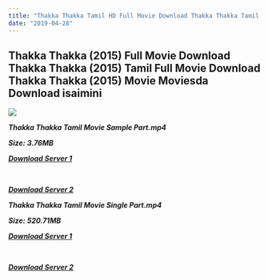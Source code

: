 ```yaml
---
title: "Thakka Thakka Tamil HD Full Movie Download Thakka Thakka Tamil HD Movie Download"
date: "2019-04-28"
---
```


## Thakka Thakka (2015) Full Movie Download Thakka Thakka (2015) Tamil Full Movie Download Thakka Thakka (2015) Movie Moviesda Download isaimini

![](https://images.moviebuff.com/e49ae534-155c-4e05-b07c-cf7a1574ced2?w=1000)

**_Thakka Thakka Tamil Movie Sample Part.mp4_**

**_Size:_** **_3.76MB_**

**_[Download Server 1](http://s4.uptofiles.net//files/Tamil{18b9e36be58349bcedc591cb24b1d58373c4fcb8ec6c90ee99c2d93b5f4aedc9}202015{18b9e36be58349bcedc591cb24b1d58373c4fcb8ec6c90ee99c2d93b5f4aedc9}20Movies/Thakka{18b9e36be58349bcedc591cb24b1d58373c4fcb8ec6c90ee99c2d93b5f4aedc9}20Thakka{18b9e36be58349bcedc591cb24b1d58373c4fcb8ec6c90ee99c2d93b5f4aedc9}20(2015)/Thakka{18b9e36be58349bcedc591cb24b1d58373c4fcb8ec6c90ee99c2d93b5f4aedc9}20Thakka{18b9e36be58349bcedc591cb24b1d58373c4fcb8ec6c90ee99c2d93b5f4aedc9}20(640x360)/Thakka{18b9e36be58349bcedc591cb24b1d58373c4fcb8ec6c90ee99c2d93b5f4aedc9}20Thakka{18b9e36be58349bcedc591cb24b1d58373c4fcb8ec6c90ee99c2d93b5f4aedc9}20HD{18b9e36be58349bcedc591cb24b1d58373c4fcb8ec6c90ee99c2d93b5f4aedc9}20Sample.mp4)_**

**_[  
](http://s4.uptofiles.net//files/Tamil{18b9e36be58349bcedc591cb24b1d58373c4fcb8ec6c90ee99c2d93b5f4aedc9}202015{18b9e36be58349bcedc591cb24b1d58373c4fcb8ec6c90ee99c2d93b5f4aedc9}20Movies/Thakka{18b9e36be58349bcedc591cb24b1d58373c4fcb8ec6c90ee99c2d93b5f4aedc9}20Thakka{18b9e36be58349bcedc591cb24b1d58373c4fcb8ec6c90ee99c2d93b5f4aedc9}20(2015)/Thakka{18b9e36be58349bcedc591cb24b1d58373c4fcb8ec6c90ee99c2d93b5f4aedc9}20Thakka{18b9e36be58349bcedc591cb24b1d58373c4fcb8ec6c90ee99c2d93b5f4aedc9}20(640x360)/Thakka{18b9e36be58349bcedc591cb24b1d58373c4fcb8ec6c90ee99c2d93b5f4aedc9}20Thakka{18b9e36be58349bcedc591cb24b1d58373c4fcb8ec6c90ee99c2d93b5f4aedc9}20HD{18b9e36be58349bcedc591cb24b1d58373c4fcb8ec6c90ee99c2d93b5f4aedc9}20Sample.mp4)_**

**_[Download Server 2](http://s4.uptofiles.net//files/Tamil{18b9e36be58349bcedc591cb24b1d58373c4fcb8ec6c90ee99c2d93b5f4aedc9}202015{18b9e36be58349bcedc591cb24b1d58373c4fcb8ec6c90ee99c2d93b5f4aedc9}20Movies/Thakka{18b9e36be58349bcedc591cb24b1d58373c4fcb8ec6c90ee99c2d93b5f4aedc9}20Thakka{18b9e36be58349bcedc591cb24b1d58373c4fcb8ec6c90ee99c2d93b5f4aedc9}20(2015)/Thakka{18b9e36be58349bcedc591cb24b1d58373c4fcb8ec6c90ee99c2d93b5f4aedc9}20Thakka{18b9e36be58349bcedc591cb24b1d58373c4fcb8ec6c90ee99c2d93b5f4aedc9}20(640x360)/Thakka{18b9e36be58349bcedc591cb24b1d58373c4fcb8ec6c90ee99c2d93b5f4aedc9}20Thakka{18b9e36be58349bcedc591cb24b1d58373c4fcb8ec6c90ee99c2d93b5f4aedc9}20HD{18b9e36be58349bcedc591cb24b1d58373c4fcb8ec6c90ee99c2d93b5f4aedc9}20Sample.mp4)_**

**_Thakka Thakka Tamil Movie Single Part.mp4_**

**_Size:_** **_520.71MB_**

**_[Download Server 1](http://s4.uptofiles.net//files/Tamil{18b9e36be58349bcedc591cb24b1d58373c4fcb8ec6c90ee99c2d93b5f4aedc9}202015{18b9e36be58349bcedc591cb24b1d58373c4fcb8ec6c90ee99c2d93b5f4aedc9}20Movies/Thakka{18b9e36be58349bcedc591cb24b1d58373c4fcb8ec6c90ee99c2d93b5f4aedc9}20Thakka{18b9e36be58349bcedc591cb24b1d58373c4fcb8ec6c90ee99c2d93b5f4aedc9}20(2015)/Thakka{18b9e36be58349bcedc591cb24b1d58373c4fcb8ec6c90ee99c2d93b5f4aedc9}20Thakka{18b9e36be58349bcedc591cb24b1d58373c4fcb8ec6c90ee99c2d93b5f4aedc9}20(640x360)/Thakka{18b9e36be58349bcedc591cb24b1d58373c4fcb8ec6c90ee99c2d93b5f4aedc9}20Thakka{18b9e36be58349bcedc591cb24b1d58373c4fcb8ec6c90ee99c2d93b5f4aedc9}20HD.mp4)_**

**_[  
](http://s4.uptofiles.net//files/Tamil{18b9e36be58349bcedc591cb24b1d58373c4fcb8ec6c90ee99c2d93b5f4aedc9}202015{18b9e36be58349bcedc591cb24b1d58373c4fcb8ec6c90ee99c2d93b5f4aedc9}20Movies/Thakka{18b9e36be58349bcedc591cb24b1d58373c4fcb8ec6c90ee99c2d93b5f4aedc9}20Thakka{18b9e36be58349bcedc591cb24b1d58373c4fcb8ec6c90ee99c2d93b5f4aedc9}20(2015)/Thakka{18b9e36be58349bcedc591cb24b1d58373c4fcb8ec6c90ee99c2d93b5f4aedc9}20Thakka{18b9e36be58349bcedc591cb24b1d58373c4fcb8ec6c90ee99c2d93b5f4aedc9}20(640x360)/Thakka{18b9e36be58349bcedc591cb24b1d58373c4fcb8ec6c90ee99c2d93b5f4aedc9}20Thakka{18b9e36be58349bcedc591cb24b1d58373c4fcb8ec6c90ee99c2d93b5f4aedc9}20HD.mp4)_**

**_[Download Server 2](http://s4.uptofiles.net//files/Tamil{18b9e36be58349bcedc591cb24b1d58373c4fcb8ec6c90ee99c2d93b5f4aedc9}202015{18b9e36be58349bcedc591cb24b1d58373c4fcb8ec6c90ee99c2d93b5f4aedc9}20Movies/Thakka{18b9e36be58349bcedc591cb24b1d58373c4fcb8ec6c90ee99c2d93b5f4aedc9}20Thakka{18b9e36be58349bcedc591cb24b1d58373c4fcb8ec6c90ee99c2d93b5f4aedc9}20(2015)/Thakka{18b9e36be58349bcedc591cb24b1d58373c4fcb8ec6c90ee99c2d93b5f4aedc9}20Thakka{18b9e36be58349bcedc591cb24b1d58373c4fcb8ec6c90ee99c2d93b5f4aedc9}20(640x360)/Thakka{18b9e36be58349bcedc591cb24b1d58373c4fcb8ec6c90ee99c2d93b5f4aedc9}20Thakka{18b9e36be58349bcedc591cb24b1d58373c4fcb8ec6c90ee99c2d93b5f4aedc9}20HD.mp4)_**
